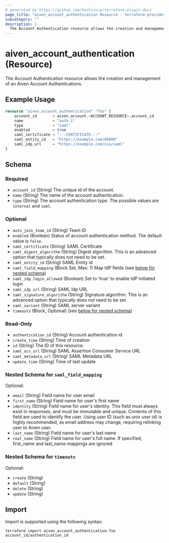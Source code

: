 ```yaml
---
# generated by https://github.com/hashicorp/terraform-plugin-docs
page_title: "aiven_account_authentication Resource - terraform-provider-aiven"
subcategory: ""
description: |-
  The Account Authentication resource allows the creation and management of an Aiven Account Authentications.
---
```


# aiven_account_authentication (Resource)

The Account Authentication resource allows the creation and management of an Aiven Account Authentications.

## Example Usage

```terraform
resource "aiven_account_authentication" "foo" {
    account_id       = aiven_account.<ACCOUNT_RESOURCE>.account_id
    name             = "auth-1"
    type             = "saml"
    enabled          = true
    saml_certificate = "---CERTIFICATE---"
    saml_entity_id   = "https://example.com/00000"
    saml_idp_url     = "https://example.com/sso/saml"
}
```

<!-- schema generated by tfplugindocs -->
## Schema

### Required

- `account_id` (String) The unique id of the account.
- `name` (String) The name of the account authentication.
- `type` (String) The account authentication type. The possible values are `internal` and `saml`.

### Optional

- `auto_join_team_id` (String) Team ID
- `enabled` (Boolean) Status of account authentication method. The default value is `false`.
- `saml_certificate` (String) SAML Certificate
- `saml_digest_algorithm` (String) Digest algorithm. This is an advanced option that typically does not need to be set.
- `saml_entity_id` (String) SAML Entity id
- `saml_field_mapping` (Block Set, Max: 1) Map IdP fields (see [below for nested schema](#nestedblock--saml_field_mapping))
- `saml_idp_login_allowed` (Boolean) Set to 'true' to enable IdP initiated login
- `saml_idp_url` (String) SAML Idp URL
- `saml_signature_algorithm` (String) Signature algorithm. This is an advanced option that typically does not need to be set.
- `saml_variant` (String) SAML server variant
- `timeouts` (Block, Optional) (see [below for nested schema](#nestedblock--timeouts))

### Read-Only

- `authentication_id` (String) Account authentication id
- `create_time` (String) Time of creation
- `id` (String) The ID of this resource.
- `saml_acs_url` (String) SAML Assertion Consumer Service URL
- `saml_metadata_url` (String) SAML Metadata URL
- `update_time` (String) Time of last update

<a id="nestedblock--saml_field_mapping"></a>
### Nested Schema for `saml_field_mapping`

Optional:

- `email` (String) Field name for user email
- `first_name` (String) Field name for user's first name
- `identity` (String) Field name for user's identity. This field must always exist in responses, and must be immutable and unique. Contents of this field are used to identify the user. Using user ID (such as unix user id) is highly recommended, as email address may change, requiring relinking user to Aiven user.
- `last_name` (String) Field name for user's last name
- `real_name` (String) Field name for user's full name. If specified, first_name and last_name mappings are ignored


<a id="nestedblock--timeouts"></a>
### Nested Schema for `timeouts`

Optional:

- `create` (String)
- `default` (String)
- `delete` (String)
- `update` (String)

## Import

Import is supported using the following syntax:

```shell
terraform import aiven_account_authentication.foo account_id/authentication_id
```
